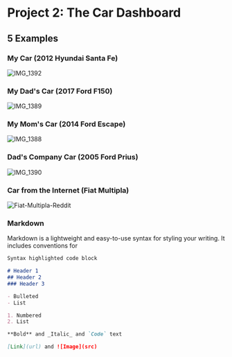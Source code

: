 
# Project 2: The Car Dashboard

## 5 Examples

### My Car (2012 Hyundai Santa Fe)
![IMG_1392](https://user-images.githubusercontent.com/18653460/115166538-53a8f200-a079-11eb-84fb-bacdf865581d.jpg)

### My Dad's Car (2017 Ford F150)
![IMG_1389](https://user-images.githubusercontent.com/18653460/115166548-5e638700-a079-11eb-80a7-a4e1b00055be.jpg)

### My Mom's Car (2014 Ford Escape)
![IMG_1388](https://user-images.githubusercontent.com/18653460/115166559-6f13fd00-a079-11eb-8242-004eb883954f.jpg)

### Dad's Company Car (2005 Ford Prius)
![IMG_1390](https://user-images.githubusercontent.com/18653460/115166566-72a78400-a079-11eb-8f06-ce13087becfd.jpg)

### Car from the Internet (Fiat Multipla)
![Fiat-Multipla-Reddit](https://user-images.githubusercontent.com/18653460/115166482-117fb080-a079-11eb-9b92-62a3e122e969.png)

### Markdown

Markdown is a lightweight and easy-to-use syntax for styling your writing. It includes conventions for

```markdown
Syntax highlighted code block

# Header 1
## Header 2
### Header 3

- Bulleted
- List

1. Numbered
2. List

**Bold** and _Italic_ and `Code` text

[Link](url) and ![Image](src)
```
